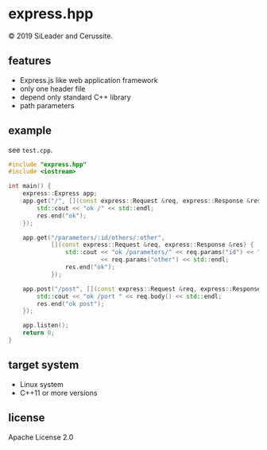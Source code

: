 # express.hpp

&copy; 2019 SiLeader and Cerussite.

## features
+ Express.js like web application framework
+ only one header file
+ depend only standard C++ library
+ path parameters

## example
see `test.cpp`.

```c++
#include "express.hpp"
#include <iostream>

int main() {
    express::Express app;
    app.get("/", [](const express::Request &req, express::Response &res) {
        std::cout << "ok /" << std::endl;
        res.end("ok");
    });

    app.get("/parameters/:id/others/:other",
            [](const express::Request &req, express::Response &res) {
                std::cout << "ok /parameters/" << req.params("id") << "/others/"
                          << req.params("other") << std::endl;
                res.end("ok");
            });

    app.post("/post", [](const express::Request &req, express::Response &res) {
        std::cout << "ok /port " << req.body() << std::endl;
        res.end("ok post");
    });

    app.listen();
    return 0;
}
```

## target system
+ Linux system
+ C++11 or more versions

## license
Apache License 2.0
